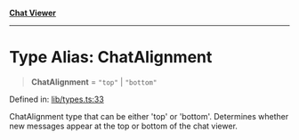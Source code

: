 [**Chat Viewer**](../README.md)

***

# Type Alias: ChatAlignment

> **ChatAlignment** = `"top"` \| `"bottom"`

Defined in: [lib/types.ts:33](https://github.com/wix-incubator/chat-viewer/blob/83481c9b59373be99cbdd28a40e5ba8a4798e38a/lib/types.ts#L33)

ChatAlignment type that can be either 'top' or 'bottom'.
Determines whether new messages appear at the top or bottom of the chat viewer.
